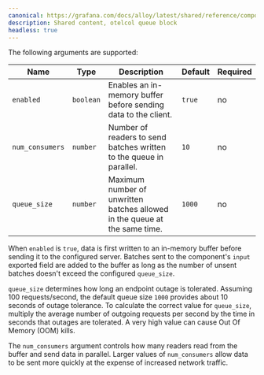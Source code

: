```yaml
---
canonical: https://grafana.com/docs/alloy/latest/shared/reference/components/otelcol-queue-block/
description: Shared content, otelcol queue block
headless: true
---
```


The following arguments are supported:

Name            | Type      | Description                                                                | Default | Required
----------------|-----------|----------------------------------------------------------------------------|---------|---------
`enabled`       | `boolean` | Enables an in-memory buffer before sending data to the client.             | `true`  | no
`num_consumers` | `number`  | Number of readers to send batches written to the queue in parallel.        | `10`    | no
`queue_size`    | `number`  | Maximum number of unwritten batches allowed in the queue at the same time. | `1000`  | no

When `enabled` is `true`, data is first written to an in-memory buffer before sending it to the configured server.
Batches sent to the component's `input` exported field are added to the buffer as long as the number of unsent batches doesn't exceed the configured `queue_size`.

`queue_size` determines how long an endpoint outage is tolerated.
Assuming 100 requests/second, the default queue size `1000` provides about 10 seconds of outage tolerance.
To calculate the correct value for `queue_size`, multiply the average number of outgoing requests per second by the time in seconds that outages are tolerated. A very high value can cause Out Of Memory (OOM) kills.

The `num_consumers` argument controls how many readers read from the buffer and send data in parallel.
Larger values of `num_consumers` allow data to be sent more quickly at the expense of increased network traffic.
